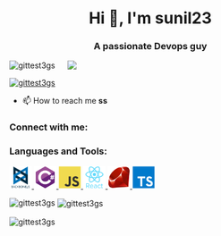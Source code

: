 <h1 align="center">Hi 👋, I'm sunil23</h1>
<h3 align="center">A passionate Devops guy</h3>
<img align="right"  width="400" src="https://cdn.faun.dev/prod/media/public/original_images/devOps-cloud-native.gif">
<p align="left"> <img src="https://komarev.com/ghpvc/?username=gittest3gs&label=Profile%20views&color=0e75b6&style=flat" alt="gittest3gs" /> </p>

<p align="left"> <a href="https://github.com/ryo-ma/github-profile-trophy"><img src="https://github-profile-trophy.vercel.app/?username=gittest3gs" alt="gittest3gs" /></a> </p>

- 📫 How to reach me **ss**

<h3 align="left">Connect with me:</h3>
<p align="left">
</p>

<h3 align="left">Languages and Tools:</h3>
<p align="left"> <a href="https://backbonejs.org" target="_blank" rel="noreferrer"> <img src="https://raw.githubusercontent.com/devicons/devicon/master/icons/backbonejs/backbonejs-original-wordmark.svg" alt="backbonejs" width="40" height="40"/> </a> <a href="https://www.w3schools.com/cs/" target="_blank" rel="noreferrer"> <img src="https://raw.githubusercontent.com/devicons/devicon/master/icons/csharp/csharp-original.svg" alt="csharp" width="40" height="40"/> </a> <a href="https://developer.mozilla.org/en-US/docs/Web/JavaScript" target="_blank" rel="noreferrer"> <img src="https://raw.githubusercontent.com/devicons/devicon/master/icons/javascript/javascript-original.svg" alt="javascript" width="40" height="40"/> </a> <a href="https://reactjs.org/" target="_blank" rel="noreferrer"> <img src="https://raw.githubusercontent.com/devicons/devicon/master/icons/react/react-original-wordmark.svg" alt="react" width="40" height="40"/> </a> <a href="https://www.ruby-lang.org/en/" target="_blank" rel="noreferrer"> <img src="https://raw.githubusercontent.com/devicons/devicon/master/icons/ruby/ruby-original.svg" alt="ruby" width="40" height="40"/> </a> <a href="https://www.typescriptlang.org/" target="_blank" rel="noreferrer"> <img src="https://raw.githubusercontent.com/devicons/devicon/master/icons/typescript/typescript-original.svg" alt="typescript" width="40" height="40"/> </a> </p>

<p><img align="left" src="https://github-readme-stats.vercel.app/api/top-langs?username=gittest3gs&show_icons=true&locale=en&layout=compact" alt="gittest3gs" /></p>

<p>&nbsp;<img align="center" src="https://github-readme-stats.vercel.app/api?username=gittest3gs&show_icons=true&locale=en" alt="gittest3gs" /></p>

<p><img align="center" src="https://github-readme-streak-stats.herokuapp.com/?user=gittest3gs&" alt="gittest3gs" /></p>
